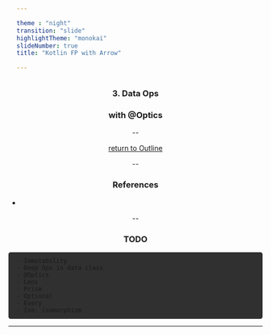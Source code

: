 ```yaml
---

theme : "night"
transition: "slide"
highlightTheme: "monokai"
slideNumber: true
title: "Kotlin FP with Arrow"

---
```


### 3. Data Ops
### with @Optics

<style>
pre {
  background: #303030;
  padding: 10px 16px;
  border-radius: 0.3em;
  counter-reset: line;
}
pre code[class*="="] .line {
  display: block;
  line-height: 1.8rem;
  font-size: 1em;
}
pre code[class*="="] .line:before {
  counter-increment: line;
  content: counter(line);
  display: inline-block;
  border-right: 3px solid #6ce26c !important;
  padding: 0 .5em;
  margin-right: .5em;
  color: #afafaf !important;
  width: 24px;
  text-align: right;
}

.reveal .slides > section > section {
  text-align: center; 
}

h1,h2,h3,h4 {
  text-align: center;
}

p {
  text-align: center;
}
</style>

--

[return to Outline](../../export/#/2)

--

### References

- 

--

### TODO

```
- Immutability
- Deep Ops in data class
- @Optics
- Lens
- Prism
- Optional
- Every
- Iso: isomorphism
```

---

